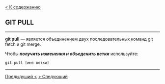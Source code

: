 [< К содержанию](./readme.md)

## GIT PULL

---

**git pull** — является объединением двух последовательных команд git fetch и git merge.

Чтобы ***получить изменения и объеденить ветки*** используйте:

`git pull [имя ветки]`

---

[Предыдущий <](./merge.md) [> Следующий](./push.md)